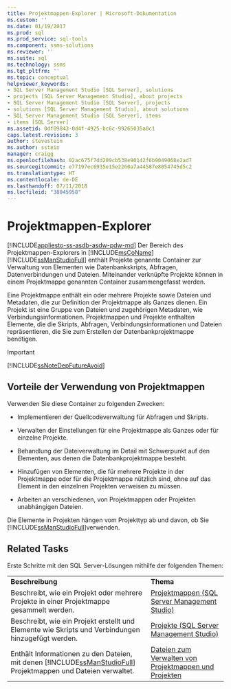 ```yaml
---
title: Projektmappen-Explorer | Microsoft-Dokumentation
ms.custom: ''
ms.date: 01/19/2017
ms.prod: sql
ms.prod_service: sql-tools
ms.component: ssms-solutions
ms.reviewer: ''
ms.suite: sql
ms.technology: ssms
ms.tgt_pltfrm: ''
ms.topic: conceptual
helpviewer_keywords:
- SQL Server Management Studio [SQL Server], solutions
- projects [SQL Server Management Studio], about projects
- SQL Server Management Studio [SQL Server], projects
- solutions [SQL Server Management Studio], about solutions
- SQL Server Management Studio [SQL Server], items
- items [SQL Server]
ms.assetid: 0df09843-0d4f-4925-bc6c-99265035a0c1
caps.latest.revision: 3
author: stevestein
ms.author: sstein
manager: craigg
ms.openlocfilehash: 02ac675f7dd209cb538e90142f6b9049068e2ad7
ms.sourcegitcommit: e77197ec6935e15e2260a7a44587e8054745d5c2
ms.translationtype: HT
ms.contentlocale: de-DE
ms.lasthandoff: 07/11/2018
ms.locfileid: "38045958"
---
```

# <a name="solution-explorer"></a>Projektmappen-Explorer
[!INCLUDE[appliesto-ss-asdb-asdw-pdw-md](../../includes/appliesto-ss-asdb-asdw-pdw-md.md)]
Der Bereich des Projektmappen-Explorers in [!INCLUDE[msCoName](../../includes/msconame_md.md)] [!INCLUDE[ssManStudioFull](../../includes/ssmanstudiofull_md.md)] enthält Projekte genannte Container zur Verwaltung von Elementen wie Datenbankskripts, Abfragen, Datenverbindungen und Dateien. Miteinander verknüpfte Projekte können in einem Projektmappe genannten Container zusammengefasst werden.  
  
Eine Projektmappe enthält ein oder mehrere Projekte sowie Dateien und Metadaten, die zur Definition der Projektmappe als Ganzes dienen. Ein Projekt ist eine Gruppe von Dateien und zugehörigen Metadaten, wie Verbindungsinformationen. Projektmappen und Projekte enthalten Elemente, die die Skripts, Abfragen, Verbindungsinformationen und Dateien repräsentieren, die Sie zum Erstellen der Datenbankprojektmappe benötigen.  
  
> [!IMPORTANT]  
> [!INCLUDE[ssNoteDepFutureAvoid](../../includes/ssnotedepfutureavoid_md.md)]  
  
## <a name="benefits-of-using-solutions"></a>Vorteile der Verwendung von Projektmappen  
Verwenden Sie diese Container zu folgenden Zwecken:  
  
-   Implementieren der Quellcodeverwaltung für Abfragen und Skripts.  
  
-   Verwalten der Einstellungen für eine Projektmappe als Ganzes oder für einzelne Projekte.  
  
-   Behandlung der Dateiverwaltung im Detail mit Schwerpunkt auf den Elementen, aus denen die Datenbankprojektmappe besteht.  
  
-   Hinzufügen von Elementen, die für mehrere Projekte in der Projektmappe oder für die Projektmappe nützlich sind, ohne auf das Element in den einzelnen Projekten verweisen zu müssen.  
  
-   Arbeiten an verschiedenen, von Projektmappen oder Projekten unabhängigen Dateien.  
  
Die Elemente in Projekten hängen vom Projekttyp ab und davon, ob Sie [!INCLUDE[ssManStudioFull](../../includes/ssmanstudiofull_md.md)]verwenden.  
  
## <a name="related-tasks"></a>Related Tasks  
Erste Schritte mit den SQL Server-Lösungen mithilfe der folgenden Themen:  
  
|||  
|-|-|  
|**Beschreibung**|**Thema**|  
|Beschreibt, wie ein Projekt oder mehrere Projekte in einer Projektmappe gesammelt werden.|[Projektmappen &#40;SQL Server Management Studio&#41;](../../ssms/solution/solutions-sql-server-management-studio.md)|  
|Beschreibt, wie ein Projekt erstellt und Elemente wie Skripts und Verbindungen hinzugefügt werden.|[Projekte &#40;SQL Server Management Studio&#41;](../../ssms/solution/projects-sql-server-management-studio.md)|  
|Enthält Informationen zu den Dateien, mit denen [!INCLUDE[ssManStudioFull](../../includes/ssmanstudiofull_md.md)] Projektmappen und Dateien verwaltet.|[Dateien zum Verwalten von Projektmappen und Projekten](../../ssms/solution/files-that-manage-solutions-and-projects.md)|  
  
